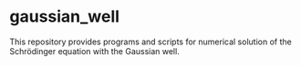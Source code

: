 # gaussian_well

This repository provides programs and scripts for numerical solution of the Schrödinger equation with the Gaussian well.
